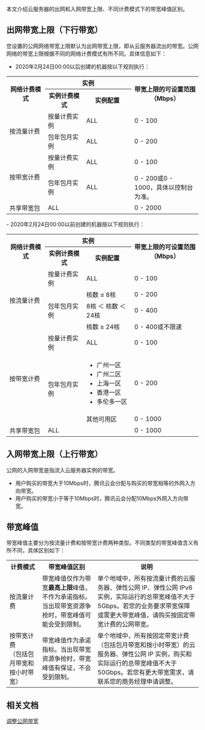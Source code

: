 本文介绍云服务器的出网和入网带宽上限、不同计费模式下的带宽峰值区别。

## 出网带宽上限（下行带宽）

您设置的公网网络带宽上限默认为出网带宽上限，即从云服务器流出的带宽。公网网络的带宽上限根据不同的网络计费模式有所不同。具体信息如下：
- 2020年2月24日00:00以后创建的机器按以下规则执行：
<table>
<tbody><tr><th rowspan="2" style="
    width: 20%;
">网络计费模式</th><th colspan="2">实例</th><th rowspan="2" style="width:35%">带宽上限的可设置范围（Mbps）</th></tr>
<tr><th style="
    width: 20%;
">实例计费模式</th><th style="
    width: 25%;
">实例配置</th></tr>
<tr><td rowspan="2">按流量计费</td><td>按量计费实例</td><td>ALL</td><td>0 - 100</td></tr>
<tr><td>包年包月实例</td><td>ALL</td><td>0 - 200</td></tr>
<tr><td rowspan="2">按带宽计费</td><td>按量计费实例</td><td>ALL</td><td>0 - 100</td></tr>
<tr><td>包年包月实例</td><td>ALL</td><td>0 - 200或0 - 1000，具体以控制台为准。</td></tr>
<tr><td>共享带宽包</td><td colspan="2">ALL</td><td>0 - 2000</td></tr>
</tbody></table>
- 2020年2月24日00:00以前创建的机器按以下规则执行：
<table>
<tbody><tr><th rowspan="2" style="
    width: 20%;
">网络计费模式</th><th colspan="2">实例</th><th rowspan="2" style="width:35%">带宽上限的可设置范围（Mbps）</th></tr>
<tr><th style="
    width: 20;
">实例计费模式</th><th style="
    width: 25%;
">实例配置</th></tr>
<tr><td rowspan="4">按流量计费</td><td>按量计费实例</td><td>ALL</td><td>0 - 100</td></tr>
<tr><td rowspan="3">包年包月实例</td><td>核数 ≤ 8核</td><td>0 - 200</td></tr>
<tr><td>8核 ＜ 核数 ＜24核</td><td>0 - 400</td></tr>
<tr><td>核数 ≥ 24核</td><td>0 - 400或不限速</td></tr>
<tr><td rowspan="3">按带宽计费</td><td>按量计费实例</td><td>ALL</td><td>0 - 100</td></tr>
<tr><td rowspan="2">包年包月实例</td><td><ul><li>广州一区</li><li>广州二区</li><li>上海一区</li><li>香港一区</li><li>多伦多一区</li></ul></td><td>0 - 200</td></tr>
<tr><td>其他可用区</td><td>0 - 1000</td></tr>
<tr><td>共享带宽包</td><td colspan="2">ALL</td><td>0 - 1000</td></tr>
</tbody></table>


## 入网带宽上限（上行带宽）

公网的入网带宽是指流入云服务器实例的带宽。
- 用户购买的带宽大于10Mbps时，腾讯云会分配与购买的带宽相等的外网入方向带宽。
- 用户购买的带宽小于等于10Mbps时，腾讯云会分配10Mbps外网入方向带宽。

## 带宽峰值
带宽峰值主要分为按流量计费和按带宽计费两种类型。不同类型的带宽峰值含义有所不同，具体区别如下：

<table>
       <tbody><tr>
			 <th width="17%">计费模式</th>
			 <th>带宽峰值区别</th>
			 <th>说明</th>
       </tr>
			 <tr>
			 <td>按流量计费</td>
			 <td>带宽峰值仅作为带宽<strong>最高上限</strong>峰值，不作为承诺指标。当出现带宽资源争抢时，带宽峰值可能会受到限制。</td> 
			 <td>单个地域中，所有按流量计费的云服务器、弹性公网 IP、弹性公网 IPv6 实例，实际运行的总带宽峰值不大于5Gbps。若您的业务要求带宽保障或需更大带宽峰值，请购买按固定带宽计费的公网带宽。</td> 
			 </tr>
       <tr>          
            <td>按带宽计费<br/>（包括包月带宽和按小时带宽）</td>
            <td>带宽峰值作为承诺指标。当出现带宽资源争抢时，带宽峰值有保证，不会受到限制。</td>
						<td>单个地域中，所有按固定带宽计费（包括包月带宽和按小时带宽）的云服务器、弹性公网 IP 实例，购买和实际运行的总带宽峰值不大于50Gbps。若您有更大带宽需求，请联系您的商务经理申请调整。

</td> 
            </tr> 
</tbody></table>


## 相关文档
[调整公网带宽](https://cloud.tencent.com/document/product/213/15517#adjustBandwidth)
